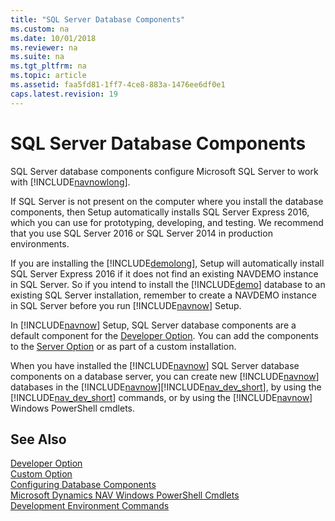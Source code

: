 ```yaml
---
title: "SQL Server Database Components"
ms.custom: na
ms.date: 10/01/2018
ms.reviewer: na
ms.suite: na
ms.tgt_pltfrm: na
ms.topic: article
ms.assetid: faa5fd81-1ff7-4ce8-883a-1476ee6df0e1
caps.latest.revision: 19
---
```

# SQL Server Database Components
SQL Server database components configure Microsoft SQL Server to work with [!INCLUDE[navnowlong](includes/navnowlong_md.md)].  
  
 If SQL Server is not present on the computer where you install the database components, then Setup automatically installs SQL Server Express 2016, which you can use for prototyping, developing, and testing. We recommend that you use SQL Server 2016 or SQL Server 2014 in production environments.  
  
 If you are installing the [!INCLUDE[demolong](includes/demolong_md.md)], Setup will automatically install SQL Server Express 2016 if it does not find an existing NAVDEMO instance in SQL Server. So if you intend to install the [!INCLUDE[demo](includes/demo_md.md)] database to an existing SQL Server installation, remember to create a NAVDEMO instance in SQL Server before you run [!INCLUDE[navnow](includes/navnow_md.md)] Setup.  
  
 In [!INCLUDE[navnow](includes/navnow_md.md)] Setup, SQL Server database components are a default component for the [Developer Option](Developer-Option.md). You can add the components to the [Server Option](Server-Option.md) or as part of a custom installation.  
  
 When you have installed the [!INCLUDE[navnow](includes/navnow_md.md)] SQL Server database components on a database server, you can create new [!INCLUDE[navnow](includes/navnow_md.md)] databases in the [!INCLUDE[navnow](includes/navnow_md.md)][!INCLUDE[nav_dev_short](includes/nav_dev_short_md.md)], by using the [!INCLUDE[nav_dev_short](includes/nav_dev_short_md.md)] commands, or by using the [!INCLUDE[navnow](includes/navnow_md.md)] Windows PowerShell cmdlets.  
  
## See Also  
 [Developer Option](Developer-Option.md)   
 [Custom Option](Custom-Option.md)   
 [Configuring Database Components](Configuring-Database-Components.md)   
 [Microsoft Dynamics NAV Windows PowerShell Cmdlets](Microsoft-Dynamics-NAV-Windows-PowerShell-Cmdlets.md)   
 [Development Environment Commands](Development-Environment-Commands.md)
